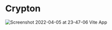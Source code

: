 # Crypton

![Screenshot 2022-04-05 at 23-47-06 Vite App](https://user-images.githubusercontent.com/88762285/161846334-f2b28968-540a-4bb5-bfc6-d8533de52bf3.png)
